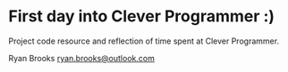 # First day into Clever Programmer :)

Project code resource and reflection of time spent at Clever Programmer.

Ryan Brooks
ryan.brooks@outlook.com
